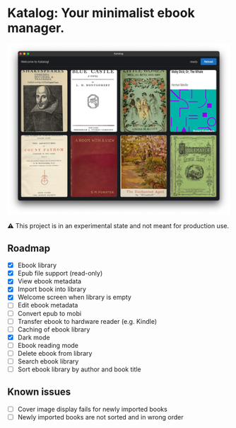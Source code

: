 # Katalog: Your minimalist ebook manager.

![Screenshot of Katalog 0.5](https://github.com/noxan/katalog/blob/66fd1dba2552816c70f4b6b03332d8cdcb3180b4/assets/katalog-0.5.png?raw=true)

⚠️ This project is in an experimental state and not meant for production use.

## Roadmap

- [x] Ebook library
- [x] Epub file support (read-only)
- [x] View ebook metadata
- [x] Import book into library
- [x] Welcome screen when library is empty
- [ ] Edit ebook metadata
- [ ] Convert epub to mobi
- [ ] Transfer ebook to hardware reader (e.g. Kindle)
- [ ] Caching of ebook library
- [x] Dark mode
- [ ] Ebook reading mode
- [ ] Delete ebook from library
- [ ] Search ebook library
- [ ] Sort ebook library by author and book title

## Known issues

- [ ] Cover image display fails for newly imported books
- [ ] Newly imported books are not sorted and in wrong order
